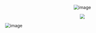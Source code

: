 <p align="center"

![image](https://github.com/user-attachments/assets/0aa2fcdf-8a62-4065-b06f-c73b23504e9a)

<p align="center">

<img src="https://komarev.com/ghpvc/?username=kysouu&color=bab9b5">

![image](https://github.com/user-attachments/assets/555b2efb-597e-4fb0-ae19-dcd8762f2654)
